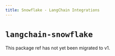 ```yaml
---
title: Snowflake - LangChain Integrations
---
```


# `langchain-snowflake`

This package ref has not yet been migrated to v1.
